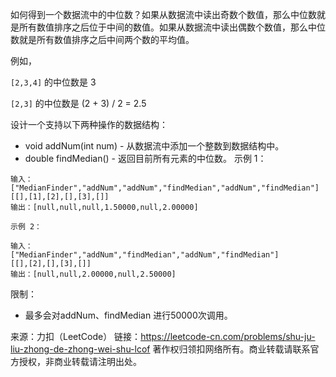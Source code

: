 如何得到一个数据流中的中位数？如果从数据流中读出奇数个数值，那么中位数就是所有数值排序之后位于中间的数值。如果从数据流中读出偶数个数值，那么中位数就是所有数值排序之后中间两个数的平均值。

例如，

`[2,3,4]` 的中位数是 3

`[2,3]` 的中位数是 (2 + 3) / 2 = 2.5

设计一个支持以下两种操作的数据结构：

- void addNum(int num) - 从数据流中添加一个整数到数据结构中。
- double findMedian() - 返回目前所有元素的中位数。
示例 1：

```
输入：
["MedianFinder","addNum","addNum","findMedian","addNum","findMedian"]
[[],[1],[2],[],[3],[]]
输出：[null,null,null,1.50000,null,2.00000]
```
```
示例 2：

输入：
["MedianFinder","addNum","findMedian","addNum","findMedian"]
[[],[2],[],[3],[]]
输出：[null,null,2.00000,null,2.50000]
```


限制：

- 最多会对addNum、findMedian 进行50000次调用。

来源：力扣（LeetCode）
链接：https://leetcode-cn.com/problems/shu-ju-liu-zhong-de-zhong-wei-shu-lcof
著作权归领扣网络所有。商业转载请联系官方授权，非商业转载请注明出处。

